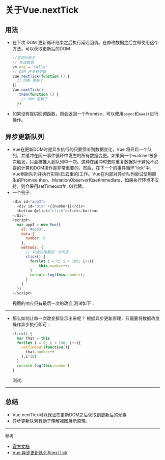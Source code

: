 # 关于Vue.nextTick

## 用法
- 在下次 DOM 更新循环结束之后执行延迟回调。在修改数据之后立即使用这个方法，可以获取更新后的DOM
  ```js
  //官网的例子
  // 修改数据
  vm.msg = 'Hello'
  // DOM 还没有更新
  Vue.nextTick(function () {
    // DOM 更新了
  })
  Vue.nextTick()
    .then(function () {
      // DOM 更新了
    })
  ```
- 如果没有提供回调函数，则会返回一个Promise，可以使用`async`和`await`进行操作。

## 异步更新队列
- Vue在更新DOM时是异步执行的只要侦听到数据变化，Vue 将开启一个队列，并缓冲在同一事件循环中发生的所有数据变更。如果同一个watcher被多次触发，只会被推入到队列中一次。这种在缓冲时去除重复数据对于避免不必要的计算和DOM操作是非常重要的。然后，在下一个的事件循环“tick”中，Vue刷新队列并执行实际(已去重的)工作。Vue在内部对异步队列尝试使用原生的Promise.then、MutationObserver和setImmediate，如果执行环境不支持，则会采用setTimeout(fn, 0)代替。
- 一个例子:
  ```js
  <div id="app3">
    <div id="div" >{{number}}</div>
    <button @click="click">click</button>
  </div>
  <script>
    var app3 = new Vue({
      el:'#app3',
      data:{
        number: 0
      },
      methods: {
        // 只会应用最后一次改变 
        click() {
          for(let i = 0; i < 100; i++){
              this.number++;
          }
          console.log(this.number);
        }
      }
    }) 
  </script>
  ```
  视图的响应只有最后一次的改变,测试如下：

---
<AsyncChange/>

- 那么如何让每一次改变都显示出来呢？  根据异步更新原理，只需要将数据改变操作异步执行即可：
  ```js
  click() {
    var that = this
    for(let i = 0; i < 100; i++){
      setTimeout(function(){
        that.number++
      },i*10)
    }
    console.log(this.number)
  }
  ```
  测试:

---
<AsyncChange2/>

## 总结
- Vue.nextTick可以保证在更新DOM之后获取到更新后的元素
- 异步更新队列有助于理解视图展示原理。
---
参考：
- [官方文档](https://cn.vuejs.org/v2/guide/reactivity.html#%E5%BC%82%E6%AD%A5%E6%9B%B4%E6%96%B0%E9%98%9F%E5%88%97)
- [Vue 异步更新队列$nextTick](https://blog.csdn.net/qq_41257129/article/details/95175638)